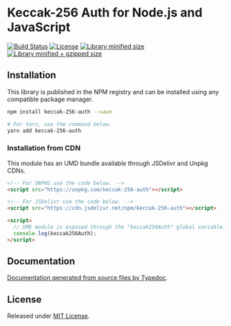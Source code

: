 # Keccak-256 Auth for Node.js and JavaScript

[![Build Status](https://travis-ci.org/Edgar-P-yan/node-keccak-256-auth.svg?branch=master)](https://travis-ci.org/Edgar-P-yan/node-keccak-256-auth)
[![License](https://badgen.net/github/license/Edgar-P-yan/node-keccak-256-auth)](./LICENSE)
[![Library minified size](https://badgen.net/bundlephobia/min/keccak-256-auth)](https://bundlephobia.com/result?p=keccak-256-auth)
[![Library minified + gzipped size](https://badgen.net/bundlephobia/minzip/keccak-256-auth)](https://bundlephobia.com/result?p=keccak-256-auth)

## Installation

This library is published in the NPM registry and can be installed using any compatible package manager.

```sh
npm install keccak-256-auth --save

# For Yarn, use the command below.
yarn add keccak-256-auth
```

### Installation from CDN

This module has an UMD bundle available through JSDelivr and Unpkg CDNs.

```html
<!-- For UNPKG use the code below. -->
<script src="https://unpkg.com/keccak-256-auth"></script>

<!-- For JSDelivr use the code below. -->
<script src="https://cdn.jsdelivr.net/npm/keccak-256-auth"></script>

<script>
  // UMD module is exposed through the "keccak256Auth" global variable.
  console.log(keccak256Auth);
</script>
```

## Documentation

[Documentation generated from source files by Typedoc](./docs/README.md).

## License

Released under [MIT License](./LICENSE).

